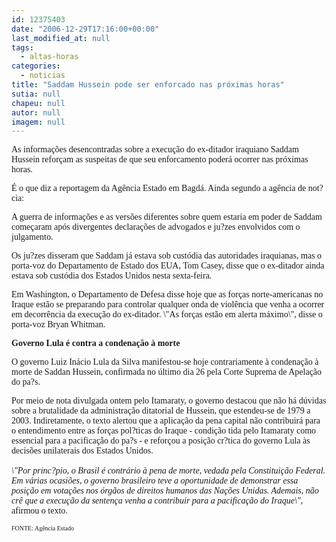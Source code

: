 ```yaml
---
id: 12375403
date: "2006-12-29T17:16:00+00:00"
last_modified_at: null
tags:
  - altas-horas
categories:
  - noticias
title: "Saddam Hussein pode ser enforcado nas próximas horas"
sutia: null
chapeu: null
autor: null
imagem: null
---
```

<p><P><FONT face=Verdana>As informações desencontradas sobre a execução do ex-ditador iraquiano Saddam Hussein reforçam as suspeitas de que seu enforcamento poderá ocorrer nas próximas horas. </FONT></P></p>
<p><P><FONT face=Verdana>É o que diz a reportagem da Agência Estado em Bagdá. Ainda segundo a agência de not?cia:</FONT></P></p>
<p><P><FONT face=Verdana>A guerra de informações e as versões diferentes sobre quem estaria em poder de Saddam começaram após divergentes declarações de advogados e ju?zes envolvidos com o julgamento.</FONT></P></p>
<p><P><FONT face=Verdana>Os ju?zes disseram que Saddam já estava sob custódia das autoridades iraquianas, mas o porta-voz do Departamento de Estado dos EUA, Tom Casey, disse que o ex-ditador ainda estava sob custódia dos Estados Unidos nesta sexta-feira.</FONT></P></p>
<p><P><FONT face=Verdana>Em Washington, o Departamento de Defesa disse hoje que as forças norte-americanas no Iraque estão se preparando para controlar qualquer onda de violência que venha a ocorrer em decorrência da execução do ex-ditador. \"As forças estão em alerta máximo\", disse o porta-voz Bryan Whitman.</FONT></P></p>
<p><P><FONT face=Verdana><STRONG>Governo Lula é contra a condenação à morte</STRONG></FONT></P></p>
<p><P><FONT face=Verdana>O governo Luiz Inácio Lula da Silva manifestou-se hoje contrariamente à condenação à morte&nbsp;de Saddan Hussein, confirmada no último dia 26 pela Corte Suprema de Apelação do pa?s. </FONT></P></p>
<p><P><FONT face=Verdana>Por meio de nota divulgada ontem pelo Itamaraty, o governo destacou que não há dúvidas sobre a brutalidade da administração ditatorial de Hussein, que estendeu-se de 1979 a 2003. Indiretamente, o texto alertou que a aplicação da pena capital não contribuirá para o entendimento entre as forças pol?ticas do Iraque - condição tida pelo Itamaraty como essencial para a pacificação do pa?s - e reforçou a posição cr?tica do governo Lula às decisões unilaterais dos Estados Unidos.<BR><BR><EM>\"Por princ?pio, o Brasil é contrário à pena de morte, vedada pela Constituição Federal. Em várias ocasiões, o governo brasileiro teve a oportunidade de demonstrar essa posição em votações nos órgãos de direitos humanos das Nações Unidas. Ademais, não crê que a execução da sentença venha a contribuir para a pacificação do Iraque\",</EM> afirmou o texto.</FONT></P></p>
<p><P><FONT face=Verdana size=1>FONTE: Agência Estado</FONT></P> </p>
